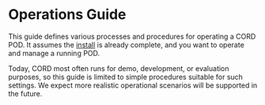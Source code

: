 # Operations Guide

This guide defines various processes and procedures for operating a
CORD POD. It assumes the [install](../README.md) is already
complete, and you want to operate and manage a running POD.

Today, CORD most often runs for demo, development, or evaluation
purposes, so this guide is limited to simple procedures suitable for
such settings. We expect more realistic operational scenarios will be
supported in the future.










